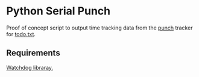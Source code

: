 # Python Serial Punch
Proof of concept script to output time tracking data from the [punch](https://github.com/adewinter/punch) tracker for [todo.txt](http://todotxt.org/).

## Requirements
[Watchdog libraray.](https://github.com/gorakhargosh/watchdog)
